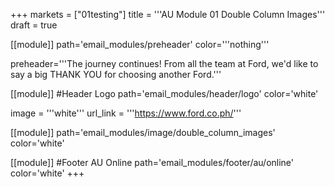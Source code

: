+++
markets = ["01testing"]
title = '''AU Module 01 Double Column Images'''
draft = true

[[module]]
path='email_modules/preheader'
color='''nothing'''

   preheader='''The journey continues! From all the team at Ford, we'd like to say a big THANK YOU for choosing another Ford.'''

[[module]] #Header Logo
path='email_modules/header/logo'
color='white'

  image = '''white'''
  url_link = '''https://www.ford.co.ph/'''

[[module]]
path='email_modules/image/double_column_images'
color='white'

[[module]] #Footer AU Online
path='email_modules/footer/au/online'
color='white'
+++
